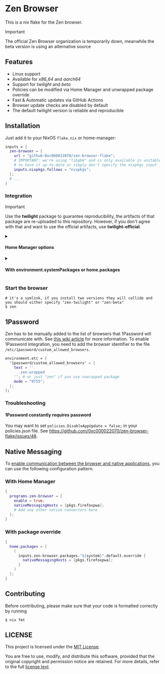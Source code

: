 # Zen Browser

This is a nix flake for the Zen browser.

> [!IMPORTANT]
> The official Zen Browser organization is temporarily down, meanwhile the beta version is using an alternative source

## Features

- Linux support
- Available for _x86_64_ and _aarch64_
- Support for _twilight_ and _beta_
- Policies can be modified via Home Manager and unwrapped package override
- Fast & Automatic updates via GitHub Actions
- Browser update checks are disabled by default
- The default twilight version is reliable and reproducible

## Installation

Just add it to your NixOS `flake.nix` or home-manager:

```nix
inputs = {
  zen-browser = {
    url = "github:0xc000022070/zen-browser-flake";
    # IMPORTANT: we're using "libgbm" and is only available in unstable so ensure
    # to have it up-to-date or simply don't specify the nixpkgs input  
    inputs.nixpkgs.follows = "nixpkgs";
  };
  # ...
}
```

### Integration

> [!IMPORTANT]
> Use the **twilight** package to guarantee reproducibility, the artifacts of that package are re-uploaded
> to this repository. However, if you don't agree with that and want to use the official artifacts, use **twilight-official**.

<details>
<summary><h4>Home Manager options</h4></summary>

The options provided by this module come from the [mkFirefoxModule](https://github.com/nix-community/home-manager/blob/67f60ebce88a89939fb509f304ac554bcdc5bfa6/modules/programs/firefox/mkFirefoxModule.nix#L207) utility, so feel free to experiment with other program options.

```nix
{
  # home.nix
  imports = [
    inputs.zen-browser.homeModules.beta
    # or inputs.zen-browser.homeModules.twilight
    # or inputs.zen-browser.homeModules.twilight-official
  ];

  programs.zen-browser = {
    enable = true;
    policies = {
      DisableAppUpdate = true;
      DisableTelemetry = true;
      # find more options here: https://mozilla.github.io/policy-templates/
    };
  };
}
```

Then build your Home Manager configuration

```shell
$ home-manager switch
```

Check my rice [here](https://github.com/luisnquin/nixos-config/blob/main/home/modules/browser.nix)! :)

</details>

<details>
<summary><h4>With environment.systemPackages or home.packages</h4></summary>

To integrate `Zen Browser` to your NixOS/Home Manager configuration, add the following to your `environment.systemPackages` or `home.packages`:

```nix
# system: only 'x86_64-linux' and 'aarch64-linux' are supported

inputs.zen-browser.packages."${system}".default # beta
inputs.zen-browser.packages."${system}".beta # or "beta-unwrapped"
inputs.zen-browser.packages."${system}".twilight # or "twilight-unwrapped"
# IMPORTANT: this package relies on the twilight release artifacts from the
# official zen repo and no new release is created, the artifacts are replaced
inputs.zen-browser.packages."${system}".twilight-official # or "twilight-official-unwrapped"

# you can even override the package policies
inputs.zen-browser.packages."${system}".default.override {
  policies = {
      DisableAppUpdate = true;
      DisableTelemetry = true;
      # find more options here: https://mozilla.github.io/policy-templates/
  };
}
```

Afterwards you can just build your configuration

```shell
$ sudo nixos-rebuild switch # or home-manager switch
```

</details>

### Start the browser

```shell
# it's a symlink, if you install two versions they will collide and you should either specify "zen-twilight" or "zen-beta"
$ zen
```

## 1Password

Zen has to be manually added to the list of browsers that 1Password will communicate with. See [this wiki article](https://wiki.nixos.org/wiki/1Password) for more information. To enable 1Password integration, you need to add the browser identifier to the file `/etc/1password/custom_allowed_browsers`.

```nix
environment.etc = {
  "1password/custom_allowed_browsers" = {
    text = ''
      .zen-wrapped
    ''; # or just "zen" if you use unwrapped package
    mode = "0755";
  };
};
```

### Troubleshooting

#### 1Password constantly requires password

You may want to set `policies.DisableAppUpdate = false;` in your policies.json file. See <https://github.com/0xc000022070/zen-browser-flake/issues/48>.

## Native Messaging

To [enable communication between the browser and native applications](https://developer.mozilla.org/en-US/docs/Mozilla/Add-ons/WebExtensions/Native_messaging), you can use the following configuration pattern.

### With Home Manager

```nix
{
  programs.zen-browser = {
    enable = true;
    nativeMessagingHosts = [pkgs.firefoxpwa];
    # Add any other native connectors here
  };
}
```

### With package override

```nix
{
  home.packages = [
    (
      inputs.zen-browser.packages."${system}".default.override {
        nativeMessagingHosts = [pkgs.firefoxpwa];
      }
    )
  ];
}
```

## Contributing

Before contributing, please make sure that your code is formatted correctly by running

```shell
$ nix fmt
```

## LICENSE

This project is licensed under the [MIT License](./LICENSE).

You are free to use, modify, and distribute this software, provided that the original copyright and permission notice are retained. For more details, refer to the full [license text](./LICENSE).

